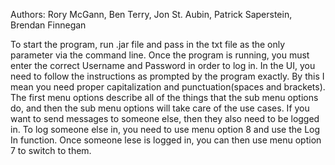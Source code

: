 Authors: Rory McGann, Ben Terry, Jon St. Aubin, Patrick Saperstein, Brendan Finnegan

To start the program, run .jar file and pass in the txt file as the only parameter via the command line.
Once the program is running, you must enter the correct Username and Password in order to log in.
In the UI, you need to follow the instructions as prompted by the program exactly. By this I mean you need proper capitalization and punctuation(spaces and brackets).
The first menu options describe all of the things that the sub menu options do, and then the sub menu options will take care of the use cases.
If you want to send messages to someone else, then they also need to be logged in. To log someone else in, you need to use menu option 8 and use the Log In function. Once someone lese is logged in, you can then use menu option 7 to switch to them.
